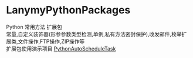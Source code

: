 # LanymyPythonPackages
Python 常用方法 扩展包
<br>
常量,自定义装饰器(形参参数类型检测,单例,私有方法密封保护),收发邮件,枚举扩展类,文件操作,FTP操作,ZIP操作等
<br>
扩展包使用演示项目 [PythonAutoScheduleTask](https://github.com/lanymy/PythonAutoScheduleTask)